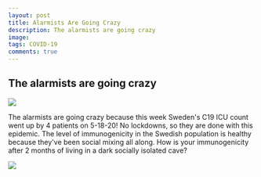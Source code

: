 ```yaml
---
layout: post
title: Alarmists Are Going Crazy
description: The alarmists are going crazy
image: 
tags: COVID-19
comments: true
---
```



The alarmists are going crazy
-----------------------------

[![](https://lh5.googleusercontent.com/S1FzdnZ6IDAPCZC0HSE9_go9EnU6tlQyFspTZNB9ff4jzIcf1LsFCM4JkF8AC5_3SBP7MoNkM_5fPFqn7WXsw7fTBu5ohXZO_elJvAqgzfzg19HbVTo=w1280)](https://www.google.com/url?q=https%3A%2F%2Fredcap.med.usc.edu%2Fsurveys%2F%3Fs%3DJ7KEL4YTKT&sa=D&sntz=1&usg=AFQjCNGgmJPVlIxKzdq9Pd16K5HC0kstRQ)

The alarmists are going crazy because this week Sweden's C19 ICU count
went up by 4 patients on 5-18-20! No lockdowns, so they are done with
this epidemic. The level of immunogenicity in the Swedish population is
healthy because they've been social mixing all along. How is your
immunogenicity after 2 months of living in a dark socially isolated
cave?

![](https://lh6.googleusercontent.com/mAICBFR8uuTu3ikwDcwdrHjqzxOOQMi_7v-86P1Lx2-df9ADpTr-Ua2XhR10_VMM9wWmLzPGDSLdL85fUL6u4978UubWV_e-TCMzUn0X2xmrqSSWEu8=w1280)
